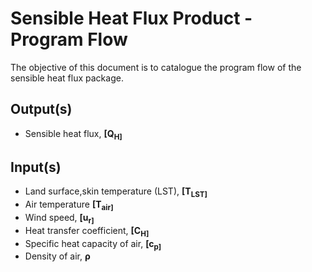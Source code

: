 # Sensible Heat Flux Product - Program Flow

The objective of this document is to catalogue the program flow of the sensible heat flux package.

## Output(s)
* Sensible heat flux, **[Q**<sub>**H]**</sub>

## Input(s)
* Land surface,skin temperature (LST), **[T**<sub>**LST]**</sub>
* Air temperature **[T**<sub>**air]**</sub>
* Wind speed, **[u**<sub>**r]**</sub>
* Heat transfer coefficient, **[C**<sub>**H]**</sub>
* Specific heat capacity of air, **[c**<sub>**p]**</sub>
* Density of air, **&rho;**